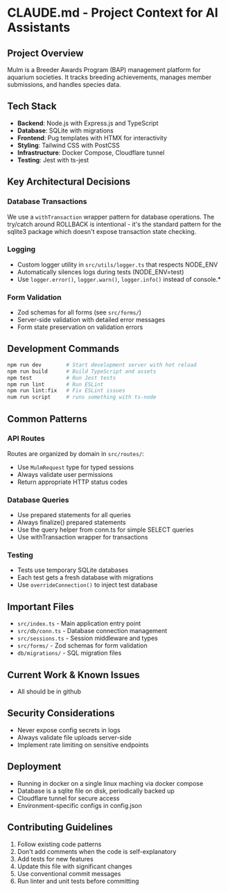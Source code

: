 # CLAUDE.md - Project Context for AI Assistants

## Project Overview
Mulm is a Breeder Awards Program (BAP) management platform for aquarium societies. It tracks breeding achievements, manages member submissions, and handles species data.

## Tech Stack
- **Backend**: Node.js with Express.js and TypeScript
- **Database**: SQLite with migrations
- **Frontend**: Pug templates with HTMX for interactivity
- **Styling**: Tailwind CSS with PostCSS
- **Infrastructure**: Docker Compose, Cloudflare tunnel
- **Testing**: Jest with ts-jest

## Key Architectural Decisions

### Database Transactions
We use a `withTransaction` wrapper pattern for database operations. The try/catch around ROLLBACK is intentional - it's the standard pattern for the sqlite3 package which doesn't expose transaction state checking.

### Logging
- Custom logger utility in `src/utils/logger.ts` that respects NODE_ENV
- Automatically silences logs during tests (NODE_ENV=test)
- Use `logger.error()`, `logger.warn()`, `logger.info()` instead of console.*

### Form Validation
- Zod schemas for all forms (see `src/forms/`)
- Server-side validation with detailed error messages
- Form state preservation on validation errors

## Development Commands
```bash
npm run dev        # Start development server with hot reload
npm run build      # Build TypeScript and assets
npm test           # Run Jest tests
npm run lint       # Run ESLint
npm run lint:fix   # Fix ESLint issues
num run script     # runs something with ts-node
```

## Common Patterns

### API Routes
Routes are organized by domain in `src/routes/`:
- Use `MulmRequest` type for typed sessions
- Always validate user permissions
- Return appropriate HTTP status codes

### Database Queries
- Use prepared statements for all queries
- Always finalize() prepared statements
- Use the query helper from conn.ts for simple SELECT queries
- Use withTransaction wrapper for transactions

### Testing
- Tests use temporary SQLite databases
- Each test gets a fresh database with migrations
- Use `overrideConnection()` to inject test database

## Important Files
- `src/index.ts` - Main application entry point
- `src/db/conn.ts` - Database connection management
- `src/sessions.ts` - Session middleware and types
- `src/forms/` - Zod schemas for form validation
- `db/migrations/` - SQL migration files

## Current Work & Known Issues
- All should be in github

## Security Considerations
- Never expose config secrets in logs
- Always validate file uploads server-side
- Implement rate limiting on sensitive endpoints

## Deployment
- Running in docker on a single linux maching via docker compose
- Database is a sqlite file on disk, periodically backed up
- Cloudflare tunnel for secure access
- Environment-specific configs in config.json

## Contributing Guidelines
1. Follow existing code patterns
2. Don't add comments when the code is self-explanatory
3. Add tests for new features
4. Update this file with significant changes
5. Use conventional commit messages
6. Run linter and unit tests before committing
